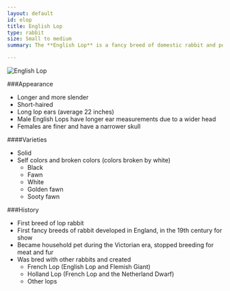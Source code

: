 ```yaml
---
layout: default
id: elop
title: English Lop
type: rabbit
size: Small to medium
summary: The **English Lop** is a fancy breed of domestic rabbit and possibly one of the oldest breeds of domestic rabbit.

---
```


<img src="http://upload.wikimedia.org/wikipedia/commons/e/ed/English_Lop_Rabbit.jpg" alt="English Lop">

###Appearance
- Longer and more slender
- Short-haired
- Long lop ears (average 22 inches)
- Male English Lops have longer ear measurements due to a wider head
- Females are finer and have a narrower skull 

####Varieties
- Solid
- Self colors and broken colors (colors broken by white)
	- Black
	- Fawn
	- White
	- Golden fawn
	- Sooty fawn

###History
- First breed of lop rabbit
- First fancy breeds of rabbit developed in England, in the 19th century for show
-  Became household pet during the Victorian era, stopped breeding for meat and fur
-  Was bred with other rabbits and created
	-  French Lop (English Lop and Flemish Giant)
	-  Holland Lop (French Lop and the Netherland Dwarf)
	- Other lops